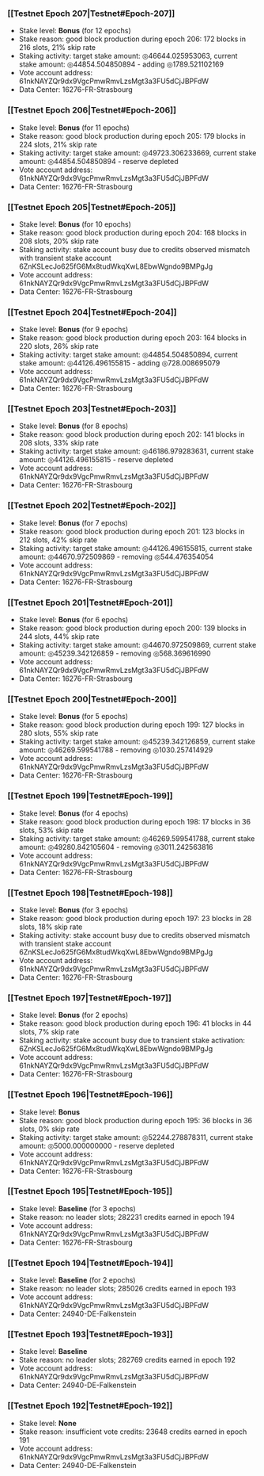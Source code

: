 ### [[Testnet Epoch 207|Testnet#Epoch-207]]
* Stake level: **Bonus** (for 12 epochs)
* Stake reason: good block production during epoch 206: 172 blocks in 216 slots, 21% skip rate
* Staking activity: target stake amount: ◎46644.025953063, current stake amount: ◎44854.504850894 - adding ◎1789.521102169
* Vote account address: 61nkNAYZQr9dx9VgcPmwRmvLzsMgt3a3FU5dCjJBPFdW
* Data Center: 16276-FR-Strasbourg
### [[Testnet Epoch 206|Testnet#Epoch-206]]
* Stake level: **Bonus** (for 11 epochs)
* Stake reason: good block production during epoch 205: 179 blocks in 224 slots, 21% skip rate
* Staking activity: target stake amount: ◎49723.306233669, current stake amount: ◎44854.504850894 - reserve depleted
* Vote account address: 61nkNAYZQr9dx9VgcPmwRmvLzsMgt3a3FU5dCjJBPFdW
* Data Center: 16276-FR-Strasbourg
### [[Testnet Epoch 205|Testnet#Epoch-205]]
* Stake level: **Bonus** (for 10 epochs)
* Stake reason: good block production during epoch 204: 168 blocks in 208 slots, 20% skip rate
* Staking activity: stake account busy due to credits observed mismatch with transient stake account 6ZnKSLecJo625fG6Mx8tudWkqXwL8EbwWgndo9BMPgJg
* Vote account address: 61nkNAYZQr9dx9VgcPmwRmvLzsMgt3a3FU5dCjJBPFdW
* Data Center: 16276-FR-Strasbourg
### [[Testnet Epoch 204|Testnet#Epoch-204]]
* Stake level: **Bonus** (for 9 epochs)
* Stake reason: good block production during epoch 203: 164 blocks in 220 slots, 26% skip rate
* Staking activity: target stake amount: ◎44854.504850894, current stake amount: ◎44126.496155815 - adding ◎728.008695079
* Vote account address: 61nkNAYZQr9dx9VgcPmwRmvLzsMgt3a3FU5dCjJBPFdW
* Data Center: 16276-FR-Strasbourg
### [[Testnet Epoch 203|Testnet#Epoch-203]]
* Stake level: **Bonus** (for 8 epochs)
* Stake reason: good block production during epoch 202: 141 blocks in 208 slots, 33% skip rate
* Staking activity: target stake amount: ◎46186.979283631, current stake amount: ◎44126.496155815 - reserve depleted
* Vote account address: 61nkNAYZQr9dx9VgcPmwRmvLzsMgt3a3FU5dCjJBPFdW
* Data Center: 16276-FR-Strasbourg
### [[Testnet Epoch 202|Testnet#Epoch-202]]
* Stake level: **Bonus** (for 7 epochs)
* Stake reason: good block production during epoch 201: 123 blocks in 212 slots, 42% skip rate
* Staking activity: target stake amount: ◎44126.496155815, current stake amount: ◎44670.972509869 - removing ◎544.476354054
* Vote account address: 61nkNAYZQr9dx9VgcPmwRmvLzsMgt3a3FU5dCjJBPFdW
* Data Center: 16276-FR-Strasbourg
### [[Testnet Epoch 201|Testnet#Epoch-201]]
* Stake level: **Bonus** (for 6 epochs)
* Stake reason: good block production during epoch 200: 139 blocks in 244 slots, 44% skip rate
* Staking activity: target stake amount: ◎44670.972509869, current stake amount: ◎45239.342126859 - removing ◎568.369616990
* Vote account address: 61nkNAYZQr9dx9VgcPmwRmvLzsMgt3a3FU5dCjJBPFdW
* Data Center: 16276-FR-Strasbourg
### [[Testnet Epoch 200|Testnet#Epoch-200]]
* Stake level: **Bonus** (for 5 epochs)
* Stake reason: good block production during epoch 199: 127 blocks in 280 slots, 55% skip rate
* Staking activity: target stake amount: ◎45239.342126859, current stake amount: ◎46269.599541788 - removing ◎1030.257414929
* Vote account address: 61nkNAYZQr9dx9VgcPmwRmvLzsMgt3a3FU5dCjJBPFdW
* Data Center: 16276-FR-Strasbourg
### [[Testnet Epoch 199|Testnet#Epoch-199]]
* Stake level: **Bonus** (for 4 epochs)
* Stake reason: good block production during epoch 198: 17 blocks in 36 slots, 53% skip rate
* Staking activity: target stake amount: ◎46269.599541788, current stake amount: ◎49280.842105604 - removing ◎3011.242563816
* Vote account address: 61nkNAYZQr9dx9VgcPmwRmvLzsMgt3a3FU5dCjJBPFdW
* Data Center: 16276-FR-Strasbourg
### [[Testnet Epoch 198|Testnet#Epoch-198]]
* Stake level: **Bonus** (for 3 epochs)
* Stake reason: good block production during epoch 197: 23 blocks in 28 slots, 18% skip rate
* Staking activity: stake account busy due to credits observed mismatch with transient stake account 6ZnKSLecJo625fG6Mx8tudWkqXwL8EbwWgndo9BMPgJg
* Vote account address: 61nkNAYZQr9dx9VgcPmwRmvLzsMgt3a3FU5dCjJBPFdW
* Data Center: 16276-FR-Strasbourg
### [[Testnet Epoch 197|Testnet#Epoch-197]]
* Stake level: **Bonus** (for 2 epochs)
* Stake reason: good block production during epoch 196: 41 blocks in 44 slots, 7% skip rate
* Staking activity: stake account busy due to transient stake activation: 6ZnKSLecJo625fG6Mx8tudWkqXwL8EbwWgndo9BMPgJg
* Vote account address: 61nkNAYZQr9dx9VgcPmwRmvLzsMgt3a3FU5dCjJBPFdW
* Data Center: 16276-FR-Strasbourg
### [[Testnet Epoch 196|Testnet#Epoch-196]]
* Stake level: **Bonus**
* Stake reason: good block production during epoch 195: 36 blocks in 36 slots, 0% skip rate
* Staking activity: target stake amount: ◎52244.278878311, current stake amount: ◎5000.000000000 - reserve depleted
* Vote account address: 61nkNAYZQr9dx9VgcPmwRmvLzsMgt3a3FU5dCjJBPFdW
* Data Center: 16276-FR-Strasbourg
### [[Testnet Epoch 195|Testnet#Epoch-195]]
* Stake level: **Baseline** (for 3 epochs)
* Stake reason: no leader slots; 282231 credits earned in epoch 194
* Vote account address: 61nkNAYZQr9dx9VgcPmwRmvLzsMgt3a3FU5dCjJBPFdW
* Data Center: 16276-FR-Strasbourg
### [[Testnet Epoch 194|Testnet#Epoch-194]]
* Stake level: **Baseline** (for 2 epochs)
* Stake reason: no leader slots; 285026 credits earned in epoch 193
* Vote account address: 61nkNAYZQr9dx9VgcPmwRmvLzsMgt3a3FU5dCjJBPFdW
* Data Center: 24940-DE-Falkenstein
### [[Testnet Epoch 193|Testnet#Epoch-193]]
* Stake level: **Baseline**
* Stake reason: no leader slots; 282769 credits earned in epoch 192
* Vote account address: 61nkNAYZQr9dx9VgcPmwRmvLzsMgt3a3FU5dCjJBPFdW
* Data Center: 24940-DE-Falkenstein
### [[Testnet Epoch 192|Testnet#Epoch-192]]
* Stake level: **None**
* Stake reason: insufficient vote credits: 23648 credits earned in epoch 191
* Vote account address: 61nkNAYZQr9dx9VgcPmwRmvLzsMgt3a3FU5dCjJBPFdW
* Data Center: 24940-DE-Falkenstein